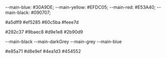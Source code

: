 --main-blue: #30A9DE;
--main-yellow: #EFDC05;
--main-red: #E53A40;
--main-black: #090707;

#a5dff9
#ef5285
#60c5ba
#feee7d

#282c37
#9baec8
#d9e1e8
#2b90d9

--main-black
--main-darkGrey
--main-grey
--main-blue

#e85a71
#d8e9ef
#4ea1d3
#454552 